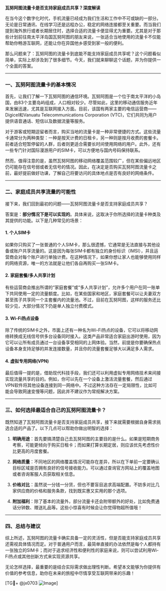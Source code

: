 **瓦努阿图流量卡是否支持家庭成员共享？深度解读**

在当今这个数字化时代，手机流量已经成为我们生活和工作中不可或缺的一部分。无论是日常通讯、在线学习还是远程办公，稳定的网络连接都至关重要。而当我们提到海外旅行或者长期居住时，选择合适的流量卡便显得尤为重要。尤其是对于那些计划前往南太平洋岛国瓦努阿图的朋友来说，一张适合当地使用的流量卡不仅能帮助你畅游互联网，还能让你在异国他乡感受到家一般的便利。

那么问题来了：瓦努阿图的流量卡到底能不能支持家庭成员共享呢？这个问题看似简单，实际上却涉及到了很多细节。今天，我们就来聊聊这个话题，并为你提供一个全面的答案。

---

### 一、瓦努阿图流量卡的基本情况

首先，让我们了解一下瓦努阿图的通信环境。瓦努阿图是一个位于南太平洋的小岛国，由83个主要岛屿组成，人口相对较少。尽管如此，这里的移动通信服务近年来发展迅速，尤其是互联网接入方面。目前，该国有两家主要的电信运营商——Digicel和Vanuatu Telecommunications Corporation (VTC)，它们共同为用户提供语音通话、短信以及数据流量等服务。

对于游客或短期逗留者而言，购买当地的流量卡是一种非常便捷的方式。这些流量卡通常分为两种类型：一种是按天计费的日租卡，另一种则是按月收费的套餐卡。前者适合短暂停留的人群，后者则更适合需要长时间使用网络的用户。此外，还有一些专门针对国际漫游用户的SIM卡，可以方便地与国内号码保持联系。

然而，值得注意的是，虽然瓦努阿图的移动网络覆盖范围较广，但在某些偏远地区仍可能存在信号弱或者无信号的情况。因此，在决定是否购买瓦努阿图流量卡之前，最好提前做好功课，了解自己将要访问的具体地点是否有良好的网络条件。

---

### 二、家庭成员共享流量的可能性

接下来，我们回到最初的问题——瓦努阿图流量卡是否支持家庭成员共享？

答案是：**部分情况下是可以实现的**。具体来说，这取决于你所选择的流量卡种类及其提供的功能。以下是几种常见的场景：

#### 1. **个人SIM卡**
如果你只购买了一张普通的个人SIM卡，那么很遗憾，它通常是无法直接与其他设备或账户共享流量的。这是因为每张SIM卡都有独立的身份标识（IMSI），并且运营商会对每个账户进行单独计费。在这种情况下，如果你想让家人也能够使用同样的网络资源，唯一的方法就是让他们各自再购买一张SIM卡。

#### 2. **家庭套餐/多人共享计划**
有些运营商会推出所谓的“家庭套餐”或“多人共享计划”，允许多个用户在同一账单下共同使用一定的流量额度。比如，在某些国家和地区，家庭套餐可以让夫妻双方甚至孩子共享同一个主套餐内的流量池。不过，目前在瓦努阿图，这样的服务还比较少见，大部分情况下仍是单人独立付费模式。

#### 3. **Wi-Fi热点设备**
除了传统的SIM卡之外，市面上还有一种名为Wi-Fi热点的设备，它可以将移动网络转换成无线信号供多台设备同时接入。这类产品非常适合家庭出游时使用，因为它可以让所有成员通过一台设备享受相同的上网体验。当然，前提是你要确保热点设备本身支持足够的并发连接数量，并且你的流量套餐足够大以满足多人需求。

#### 4. **虚拟专用网络(VPN)**
最后值得一提的是，借助现代科技手段，我们还可以利用虚拟专用网络技术来间接实现流量共享的目的。例如，你可以先在一个设备上激活流量套餐，然后通过VPN软件将其他设备连接到同一网络中。不过这种方法存在一定局限性，比如可能会导致网速变慢等问题，因此并不建议作为常规解决方案。

---

### 三、如何选择最适合自己的瓦努阿图流量卡？

既然知道了瓦努阿图流量卡是否支持家庭成员共享，接下来就需要根据自身需求挑选合适的产品了。以下几点可以帮助你做出明智的选择：

1. **明确用途**：首先要搞清楚自己去瓦努阿图的主要目的是什么。如果是短期商务考察，可能更倾向于购买日租卡；而如果打算长期定居，则应该优先考虑性价比更高的月度套餐。

2. **网络质量**：不同地区的网络覆盖情况可能存在差异，所以在下单前一定要确认目标区域是否拥有良好的信号接收能力。可以通过查询官方网站上的覆盖地图或者咨询客服人员获取相关信息。

3. **价格对比**：虽然说一分钱一分货，但也不要盲目追求高端配置。不妨多对比几家供应商的价格和服务条款，找到既实惠又实用的那个选项。

4. **附加福利**：除了基本的流量外，部分流量卡还会附带额外的好处，比如免费通话分钟数、赠送礼品等。这些小惊喜有时候会让你觉得物超所值哦！

---

### 四、总结与建议

综上所述，瓦努阿图的流量卡确实具备一定的灵活性，但是否能支持家庭成员共享还需视具体情况而定。对于普通用户而言，最简单直接的办法依然是每个人都持有一张独立的SIM卡；而对于追求经济性和便利性的家庭来说，则可以尝试利用Wi-Fi热点或其他创新方式来实现资源共享。

无论怎样选择，最重要的是结合实际需求做出理性判断。希望本文能够为你提供有价值的参考信息，助你在未来的旅程中尽情享受互联网带来的乐趣！

[TG💪+ @jx0703 ![Image](https://github.com/user-attachments/assets/dbca1d08-cadb-493c-b0ec-ad6f7a83f270)]